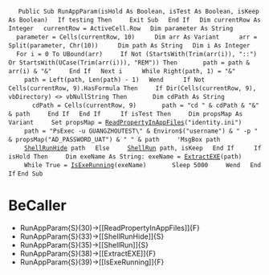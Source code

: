 &nbsp;&nbsp;&nbsp;&nbsp;
`Public Sub RunAppParam(isHold As Boolean, isTest As Boolean, isKeep As Boolean)`
&nbsp;&nbsp;&nbsp;&nbsp;`If testing Then`
&nbsp;&nbsp;&nbsp;&nbsp;&nbsp;&nbsp;&nbsp;&nbsp;`Exit Sub`
&nbsp;&nbsp;&nbsp;&nbsp;`End If`
&nbsp;&nbsp;&nbsp;&nbsp;`Dim currentRow As Integer`
&nbsp;&nbsp;&nbsp;&nbsp;`currentRow = ActiveCell.Row`
&nbsp;&nbsp;&nbsp;&nbsp;`Dim parameter As String`
&nbsp;&nbsp;&nbsp;&nbsp;
&nbsp;&nbsp;&nbsp;&nbsp;`parameter = Cells(currentRow, 10)`
&nbsp;&nbsp;&nbsp;&nbsp;
&nbsp;&nbsp;&nbsp;&nbsp;`Dim arr As Variant`
&nbsp;&nbsp;&nbsp;&nbsp;
&nbsp;&nbsp;&nbsp;&nbsp;`arr = Split(parameter, Chr(10))`
&nbsp;&nbsp;&nbsp;&nbsp;
&nbsp;&nbsp;&nbsp;&nbsp;`Dim path As String`
&nbsp;&nbsp;&nbsp;&nbsp;`Dim i As Integer`
&nbsp;&nbsp;&nbsp;&nbsp;`For i = 0 To UBound(arr)`
&nbsp;&nbsp;&nbsp;&nbsp;&nbsp;&nbsp;&nbsp;&nbsp;`If Not (StartsWith(Trim(arr(i)), "::") Or StartsWith(UCase(Trim(arr(i))), "REM")) Then`
&nbsp;&nbsp;&nbsp;&nbsp;&nbsp;&nbsp;&nbsp;&nbsp;&nbsp;&nbsp;&nbsp;&nbsp;`path = path & arr(i) & "&"`
&nbsp;&nbsp;&nbsp;&nbsp;&nbsp;&nbsp;&nbsp;&nbsp;`End If`
&nbsp;&nbsp;&nbsp;&nbsp;`Next i`
&nbsp;&nbsp;&nbsp;&nbsp;
&nbsp;&nbsp;&nbsp;&nbsp;`While Right(path, 1) = "&"`
&nbsp;&nbsp;&nbsp;&nbsp;&nbsp;&nbsp;&nbsp;&nbsp;`path = Left(path, Len(path) - 1)`
&nbsp;&nbsp;&nbsp;&nbsp;`Wend`
&nbsp;&nbsp;&nbsp;&nbsp;
&nbsp;&nbsp;&nbsp;&nbsp;`If Not Cells(currentRow, 9).HasFormula Then`
&nbsp;&nbsp;&nbsp;&nbsp;&nbsp;&nbsp;&nbsp;&nbsp;`If Dir(Cells(currentRow, 9), vbDirectory) <> vbNullString Then`
&nbsp;&nbsp;&nbsp;&nbsp;&nbsp;&nbsp;&nbsp;&nbsp;&nbsp;&nbsp;&nbsp;&nbsp;`Dim cdPath As String`
&nbsp;&nbsp;&nbsp;&nbsp;&nbsp;&nbsp;&nbsp;&nbsp;&nbsp;&nbsp;&nbsp;&nbsp;`cdPath = Cells(currentRow, 9)`
&nbsp;&nbsp;&nbsp;&nbsp;&nbsp;&nbsp;&nbsp;&nbsp;&nbsp;&nbsp;&nbsp;&nbsp;`path = "cd " & cdPath & "&" & path`
&nbsp;&nbsp;&nbsp;&nbsp;&nbsp;&nbsp;&nbsp;&nbsp;`End If`
&nbsp;&nbsp;&nbsp;&nbsp;`End If`
&nbsp;&nbsp;&nbsp;&nbsp;
&nbsp;&nbsp;&nbsp;&nbsp;`If isTest Then`
&nbsp;&nbsp;&nbsp;&nbsp;&nbsp;&nbsp;&nbsp;&nbsp;`Dim propsMap As Variant`
&nbsp;&nbsp;&nbsp;&nbsp;&nbsp;&nbsp;&nbsp;&nbsp;`Set propsMap = `[`ReadPropertyInAppFiles`](ReadPropertyInAppFiles)`("identity.ini")`
&nbsp;&nbsp;&nbsp;&nbsp;&nbsp;&nbsp;&nbsp;&nbsp;`path = "PsExec -u GUANGZHOUTEST\" & Environ$("username") & " -p " & propsMap("AD_PASSWORD_UAT") & " " & path`
&nbsp;&nbsp;&nbsp;&nbsp;&nbsp;&nbsp;&nbsp;&nbsp;`'MsgBox path`
&nbsp;&nbsp;&nbsp;&nbsp;&nbsp;&nbsp;&nbsp;&nbsp;[`ShellRunHide`](ShellRunHide)` path`
&nbsp;&nbsp;&nbsp;&nbsp;`Else`
&nbsp;&nbsp;&nbsp;&nbsp;&nbsp;&nbsp;&nbsp;&nbsp;[`ShellRun`](ShellRun)` path, isKeep`
&nbsp;&nbsp;&nbsp;&nbsp;`End If`
&nbsp;&nbsp;&nbsp;&nbsp;
&nbsp;&nbsp;&nbsp;&nbsp;`If isHold Then`
&nbsp;&nbsp;&nbsp;&nbsp;&nbsp;&nbsp;&nbsp;&nbsp;`Dim exeName As String: exeName = `[`ExtractEXE`](ExtractEXE)`(path)`
&nbsp;&nbsp;&nbsp;&nbsp;&nbsp;&nbsp;&nbsp;&nbsp;`While True = `[`IsExeRunning`](IsExeRunning)`(exeName)`
&nbsp;&nbsp;&nbsp;&nbsp;&nbsp;&nbsp;&nbsp;&nbsp;&nbsp;&nbsp;&nbsp;&nbsp;`Sleep 5000`
&nbsp;&nbsp;&nbsp;&nbsp;&nbsp;&nbsp;&nbsp;&nbsp;`Wend`
&nbsp;&nbsp;&nbsp;&nbsp;`End If`
`End Sub`


# BeCaller
- RunAppParam{S}(30)->[[ReadPropertyInAppFiles]]{F}
- RunAppParam{S}(33)->[[ShellRunHide]]{S}
- RunAppParam{S}(35)->[[ShellRun]]{S}
- RunAppParam{S}(38)->[[ExtractEXE]]{F}
- RunAppParam{S}(39)->[[IsExeRunning]]{F}

